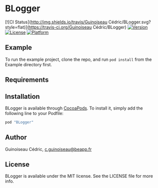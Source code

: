 # BLogger

[![CI Status](http://img.shields.io/travis/Guinoiseau Cédric/BLogger.svg?style=flat)](https://travis-ci.org/Guinoiseau Cédric/BLogger)
[![Version](https://img.shields.io/cocoapods/v/BLogger.svg?style=flat)](http://cocoapods.org/pods/BLogger)
[![License](https://img.shields.io/cocoapods/l/BLogger.svg?style=flat)](http://cocoapods.org/pods/BLogger)
[![Platform](https://img.shields.io/cocoapods/p/BLogger.svg?style=flat)](http://cocoapods.org/pods/BLogger)

## Example

To run the example project, clone the repo, and run `pod install` from the Example directory first.

## Requirements

## Installation

BLogger is available through [CocoaPods](http://cocoapods.org). To install
it, simply add the following line to your Podfile:

```ruby
pod "BLogger"
```

## Author

Guinoiseau Cédric, c.guinoiseau@beapp.fr

## License

BLogger is available under the MIT license. See the LICENSE file for more info.
